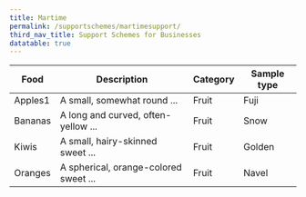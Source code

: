 ```yaml
---
title: Martime
permalink: /supportschemes/martimesupport/
third_nav_title: Support Schemes for Businesses
datatable: true
---
```



<div class="datatable-begin"></div>

Food    | Description                           | Category | Sample type
------- | ------------------------------------- | -------- | -----------
Apples1  | A small, somewhat round ...           | Fruit    | Fuji
Bananas | A long and curved, often-yellow ...   | Fruit    | Snow
Kiwis   | A small, hairy-skinned sweet ...      | Fruit    | Golden
Oranges | A spherical, orange-colored sweet ... | Fruit    | Navel

<div class="datatable-end"></div>